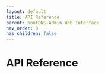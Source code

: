 ```yaml
---
layout: default
title: API Reference
parent: bootDNS-Admin Web Interface
nav_order: 3
has_children: false
---
```


# API Reference

